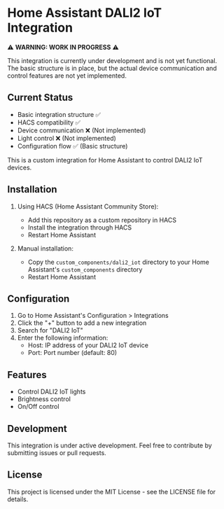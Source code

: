 # Home Assistant DALI2 IoT Integration

⚠️ **WARNING: WORK IN PROGRESS** ⚠️

This integration is currently under development and is not yet functional. The basic structure is in place, but the actual device communication and control features are not yet implemented.

## Current Status
- Basic integration structure ✅
- HACS compatibility ✅
- Device communication ❌ (Not implemented)
- Light control ❌ (Not implemented)
- Configuration flow ✅ (Basic structure)

This is a custom integration for Home Assistant to control DALI2 IoT devices.

## Installation

1. Using HACS (Home Assistant Community Store):
   - Add this repository as a custom repository in HACS
   - Install the integration through HACS
   - Restart Home Assistant

2. Manual installation:
   - Copy the `custom_components/dali2_iot` directory to your Home Assistant's `custom_components` directory
   - Restart Home Assistant

## Configuration

1. Go to Home Assistant's Configuration > Integrations
2. Click the "+" button to add a new integration
3. Search for "DALI2 IoT"
4. Enter the following information:
   - Host: IP address of your DALI2 IoT device
   - Port: Port number (default: 80)

## Features

- Control DALI2 IoT lights
- Brightness control
- On/Off control

## Development

This integration is under active development. Feel free to contribute by submitting issues or pull requests.

## License

This project is licensed under the MIT License - see the LICENSE file for details. 